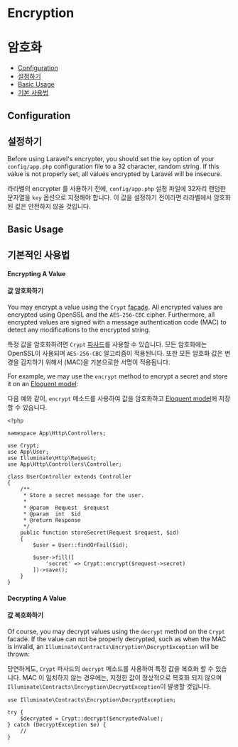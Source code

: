 # Encryption
# 암호화

- [Configuration](#configuration)
- [설정하기](#configuration)
- [Basic Usage](#basic-usage)
- [기본 사용법](#basic-usage)

<a name="configuration"></a>
## Configuration
## 설정하기

Before using Laravel's encrypter, you should set the `key` option of your `config/app.php` configuration file to a 32 character, random string. If this value is not properly set, all values encrypted by Laravel will be insecure.

라라벨의 encrypter 를 사용하기 전에, `config/app.php` 설정 파일에 32자리 랜덤한 문자열을 `key` 옵션으로 지정해야 합니다. 이 값을 설정하기 전이라면 라라벨에서 암호화된 값은 안전하지 않을 것입니다. 

<a name="basic-usage"></a>
## Basic Usage
## 기본적인 사용법

#### Encrypting A Value
#### 값 암호화하기

You may encrypt a value using the `Crypt` [facade](/docs/{{version}}/facades). All encrypted values are encrypted using OpenSSL and the `AES-256-CBC` cipher. Furthermore, all encrypted values are signed with a message authentication code (MAC) to detect any modifications to the encrypted string.

특정 값을 암호화하려면 `Crypt` [파사드](/docs/{{version}}/facades)를 사용할 수 있습니다. 모든 암호화에는 OpenSSL이 사용되며 `AES-256-CBC` 알고리즘이 적용된니다. 또한 모든 암호화 값은 변경을 감지하기 위해서 (MAC)을 기본으로한 서명이 적용됩니다.

For example, we may use the `encrypt` method to encrypt a secret and store it on an [Eloquent model](/docs/{{version}}/eloquent):

다음 예와 같이, `encrypt` 메소드를 사용하여 값을 암호화하고 [Eloquent model](/docs/{{version}}/eloquent)에 저장할 수 있습니다. 

    <?php

    namespace App\Http\Controllers;

    use Crypt;
    use App\User;
    use Illuminate\Http\Request;
    use App\Http\Controllers\Controller;

    class UserController extends Controller
    {
        /**
         * Store a secret message for the user.
         *
         * @param  Request  $request
         * @param  int  $id
         * @return Response
         */
        public function storeSecret(Request $request, $id)
        {
            $user = User::findOrFail($id);

            $user->fill([
                'secret' => Crypt::encrypt($request->secret)
            ])->save();
        }
    }

#### Decrypting A Value
#### 값 복호화하기

Of course, you may decrypt values using the `decrypt` method on the `Crypt` facade. If the value can not be properly decrypted, such as when the MAC is invalid, an `Illuminate\Contracts\Encryption\DecryptException` will be thrown:

당연하게도, `Crypt` 파사드의 `decrypt` 메소드를 사용하여 특정 값을 복호화 할 수 있습니다. MAC 이 일치하지 않는 경우에는, 지정한 값이 정상적으로 복호화 되지 않으며 `Illuminate\Contracts\Encryption\DecryptException`이 발생할 것입니다. 

    use Illuminate\Contracts\Encryption\DecryptException;

    try {
        $decrypted = Crypt::decrypt($encryptedValue);
    } catch (DecryptException $e) {
        //
    }
